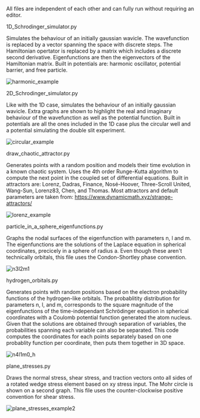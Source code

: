 All files are independent of each other and can fully run without requiring an editor.

1D_Schrodinger_simulator.py

Simulates the behaviour of an initially gaussian wavicle. The wavefunction is replaced by a vector spanning the space with discrete steps. The Hamiltonian opertator is replaced by a matrix which includes a discrete second derivative. Eigenfunctions are then the eigenvectors of the Hamiltonian matrix. Built in potentials are: harmonic oscillator, potential barrier, and free particle.

![harmonic_example](https://github.com/user-attachments/assets/735e4db1-00dc-42c6-9c80-896edf571ec3)

2D_Schrodinger_simulator.py

Like with the 1D case, simulates the behaviour of an initially gaussian wavicle. Extra graphs are shown to highlight the real and imaginary behaviour of the wavefunction as well as the potential function. Built in potentials are all the ones included in the 1D case plus the circular well and a potential simulating the double slit experiment.

![circular_example](https://github.com/user-attachments/assets/5c0f9ebf-714d-47cf-b679-5e7537546148)

draw_chaotic_attractor.py

Generates points with a random position and models their time evolution in a known chaotic system. Uses the 4th order Runge-Kutta algorithm to compute the next point in the coupled set of differential equations. Built in attractors are: Lorenz, Dadras, Finance, Nosé-Hoover, Three-Scroll United, Wang-Sun, Lorenz83, Chen, and Thomas. Most attractors and default parameters are taken from: https://www.dynamicmath.xyz/strange-attractors/

![lorenz_example](https://github.com/user-attachments/assets/95de40df-4473-44d0-932a-7b2f8003c6ee)

particle_in_a_sphere_eigenfunctions.py

Graphs the nodal surfaces of the eigenfunction with parameters n, l and m. The eigenfunctions are the solutions of the Laplace equation in spherical coordinates, precicely in a sphere of radius a. Even though these aren't technically orbitals, this file uses the Condon-Shortley phase convention.

![n3l2m1](https://github.com/user-attachments/assets/c682d462-d670-4aba-a232-305353cf3f4c)

hydrogen_orbitals.py

Generates points with random positions based on the electron probability functions of the hydrogen-like orbitals. The probablitity distribution for parameters n, l, and m, corresponds to the square magnitude of the eigenfunctions of the time-independant Schrödinger equation in spherical coordinates with a Coulomb potential function generated the atom nucleus. Given that the solutions are obtained through separation of variables, the probabilities spanning each variable can also be separated. This code computes the coordinates for each points separately based on one probablity function per coordinate, then puts them together in 3D space.

![n4l1m0_h](https://github.com/user-attachments/assets/2dd9a870-71ff-4144-a799-08cb1fed4374)

plane_stresses.py

Draws the normal stress, shear stress, and traction vectors onto all sides of a rotated wedge stress element based on xy stress input. The Mohr circle is shown on a second graph. This file uses the counter-clockwise positive convention for shear stress.

![plane_stresses_example2](https://github.com/user-attachments/assets/6ac91864-0631-4bd2-a87c-5fbf12af4cd2)
